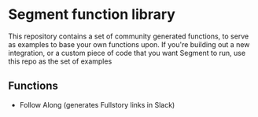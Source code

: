 
# Segment function library

This repository contains a set of community generated functions, to serve
as examples to base your own functions upon. If you're building out a new
integration, or a custom piece of code that you want Segment to run, use
this repo as the set of examples

## Functions

- Follow Along (generates Fullstory links in Slack)